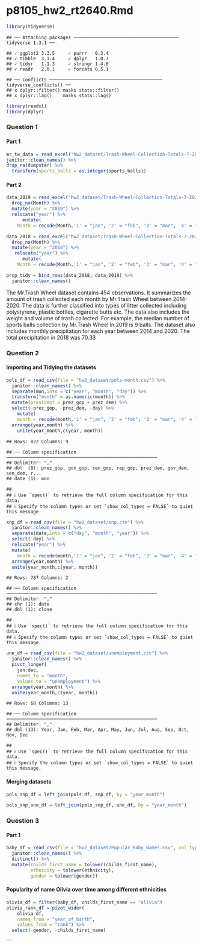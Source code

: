 p8105\_hw2\_rt2640.Rmd
================

``` r
library(tidyverse)
```

    ## ── Attaching packages ─────────────────────────────────────── tidyverse 1.3.1 ──

    ## ✓ ggplot2 3.3.5     ✓ purrr   0.3.4
    ## ✓ tibble  3.1.4     ✓ dplyr   1.0.7
    ## ✓ tidyr   1.1.3     ✓ stringr 1.4.0
    ## ✓ readr   2.0.1     ✓ forcats 0.5.1

    ## ── Conflicts ────────────────────────────────────────── tidyverse_conflicts() ──
    ## x dplyr::filter() masks stats::filter()
    ## x dplyr::lag()    masks stats::lag()

``` r
library(readxl)
library(dplyr)
```

### Question 1

#### Part 1

``` r
mr_tw_data = read_excel("hw2_dataset/Trash-Wheel-Collection-Totals-7-2020-2.xlsx", sheet = "Mr. Trash Wheel", range = "A2:N535") %>%
janitor::clean_names() %>%
drop_na(dumpster) %>%
  transform(sports_balls = as.integer(sports_balls))
```

#### Part 2

``` r
data_2019 = read_excel("hw2_dataset/Trash-Wheel-Collection-Totals-7-2020-2.xlsx", sheet = "2019 Precipitation", skip = 1) %>%
  drop_na(Month) %>%
  mutate(year = "2019") %>%
  relocate("year") %>%
      mutate(
    Month = recode(Month,'1' = "jan", '2' = "feb", '3' = "mar", '4' = "apr", '5' = "may", '6' = "jun",'7' = "jul", '8' = "aug", '9' = "sep", '10' = "oct", '11' = "nov", '12' = "dec"))

data_2018 = read_excel("hw2_dataset/Trash-Wheel-Collection-Totals-7-2020-2.xlsx", sheet = "2018 Precipitation", skip = 1) %>%
  drop_na(Month) %>% 
  mutate(year = "2018") %>%
   relocate("year") %>%
      mutate(
    Month = recode(Month,'1' = "jan", '2' = "feb", '3' = "mar", '4' = "apr", '5' = "may", '6' = "jun",'7' = "jul", '8' = "aug", '9' = "sep", '10' = "oct", '11' = "nov", '12' = "dec"))
```

``` r
prcp_tidy = bind_rows(data_2018, data_2019) %>%
  janitor::clean_names()
```

The Mr.Trash Wheel dataset contains 454 observations. It summarizes the
amount of trash collected each month by Mr.Trash Wheel between
2014-2020. The data is further classified into types of litter collected
including polystyrene, plastic bottles, cigarette butts etc. The data
also includes the weight and volume of trash collected. For example, the
median number of sports balls collection by Mr.Trash Wheel in 2019 is 9
balls. The dataset also includes monthly precipitation for each year
between 2014 and 2020. The total precipitation in 2018 was 70.33

### Question 2

#### Importing and Tidying the datasets

``` r
pols_df = read_csv(file = "hw2_dataset/pols-month.csv") %>%
  janitor::clean_names() %>%
  separate(mon,into = c("year", "month", "day")) %>%
  transform("month" = as.numeric(month)) %>%
  mutate(president = prez_gop + prez_dem) %>%
  select(-prez_gop, -prez_dem, -day) %>%
    mutate(
    month = recode(month,'1' = "jan", '2' = "feb", '3' = "mar", '4' = "apr", '5' = "may", '6' = "jun",'7' = "jul", '8' = "aug", '9' = "sep", '10' = "oct", '11' = "nov", '12' = "dec")) %>%
  arrange(year,month) %>%
    unite(year_month,c(year, month))
```

    ## Rows: 822 Columns: 9

    ## ── Column specification ────────────────────────────────────────────────────────
    ## Delimiter: ","
    ## dbl  (8): prez_gop, gov_gop, sen_gop, rep_gop, prez_dem, gov_dem, sen_dem, r...
    ## date (1): mon

    ## 
    ## ℹ Use `spec()` to retrieve the full column specification for this data.
    ## ℹ Specify the column types or set `show_col_types = FALSE` to quiet this message.

``` r
snp_df = read_csv(file = "hw2_dataset/snp.csv") %>%
  janitor::clean_names() %>%
  separate(date,into = c("day", "month", "year")) %>%
  select(-day) %>%
  relocate("year") %>%
  mutate(
    month = recode(month,'1' = "jan", '2' = "feb", '3' = "mar", '4' = "apr", '5' = "may", '6' = "jun",'7'= "jul", '8' = "aug", '9' = "sep", '10' = "oct", '11' = "nov", '12' = "dec")) %>%
  arrange(year,month) %>%
  unite(year_month,c(year, month))
```

    ## Rows: 787 Columns: 2

    ## ── Column specification ────────────────────────────────────────────────────────
    ## Delimiter: ","
    ## chr (1): date
    ## dbl (1): close

    ## 
    ## ℹ Use `spec()` to retrieve the full column specification for this data.
    ## ℹ Specify the column types or set `show_col_types = FALSE` to quiet this message.

``` r
une_df = read_csv(file = "hw2_dataset/unemployment.csv") %>%
  janitor::clean_names() %>%
  pivot_longer(
    jan:dec,
    names_to = "month",
    values_to = "unemployment") %>%
  arrange(year,month) %>%
  unite(year_month,c(year, month))
```

    ## Rows: 68 Columns: 13

    ## ── Column specification ────────────────────────────────────────────────────────
    ## Delimiter: ","
    ## dbl (13): Year, Jan, Feb, Mar, Apr, May, Jun, Jul, Aug, Sep, Oct, Nov, Dec

    ## 
    ## ℹ Use `spec()` to retrieve the full column specification for this data.
    ## ℹ Specify the column types or set `show_col_types = FALSE` to quiet this message.

#### Merging datasets

``` r
pols_snp_df = left_join(pols_df, snp_df, by = "year_month")

pols_snp_une_df = left_join(pols_snp_df, une_df, by = "year_month")
```

### Question 3

#### Part 1

``` r
baby_df = read_csv(file = "hw2_dataset/Popular_Baby_Names.csv", col_types = "icccii") %>%
  janitor::clean_names() %>%
  distinct() %>%
  mutate(childs_first_name = tolower(childs_first_name),
         ethnicity = tolower(ethnicity),
         gender = tolower(gender))
```

#### Popularity of name Olivia over time among different ethnicities

``` r
olivia_df = filter(baby_df, childs_first_name == "olivia")
olivia_rank_df = pivot_wider(
    olivia_df,
    names_from = "year_of_birth",
    values_from = "rank") %>%
  select(-gender, -childs_first_name)
```

\`\`\`
